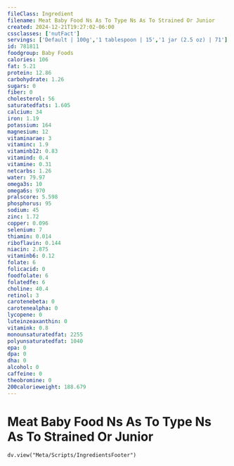 ```yaml
---
fileClass: Ingredient
filename: Meat Baby Food Ns As To Type Ns As To Strained Or Junior
created: 2024-12-21T19:27:02-06:00
cssclasses: ['nutFact']
servings: ['Default | 100g','1 tablespoon | 15','1 jar (2.5 oz) | 71']
id: 781811
foodgroup: Baby Foods
calories: 106
fat: 5.21
protein: 12.86
carbohydrate: 1.26
sugars: 0
fiber: 0
cholesterol: 56
saturatedfats: 1.605
calcium: 34
iron: 1.19
potassium: 164
magnesium: 12
vitaminarae: 3
vitaminc: 1.9
vitaminb12: 0.83
vitamind: 0.4
vitamine: 0.31
netcarbs: 1.26
water: 79.97
omega3s: 10
omega6s: 970
pralscore: 5.598
phosphorus: 95
sodium: 45
zinc: 1.72
copper: 0.096
selenium: 7
thiamin: 0.014
riboflavin: 0.144
niacin: 2.875
vitaminb6: 0.12
folate: 6
folicacid: 0
foodfolate: 6
folatedfe: 6
choline: 40.4
retinol: 3
carotenebeta: 0
carotenealpha: 0
lycopene: 0
luteinzeaxanthin: 0
vitamink: 0.8
monounsaturatedfat: 2255
polyunsaturatedfat: 1040
epa: 0
dpa: 0
dha: 0
alcohol: 0
caffeine: 0
theobromine: 0
200calorieweight: 188.679
---
```


# Meat Baby Food Ns As To Type Ns As To Strained Or Junior

```dataviewjs
dv.view("Meta/Scripts/IngredientsFooter")
```